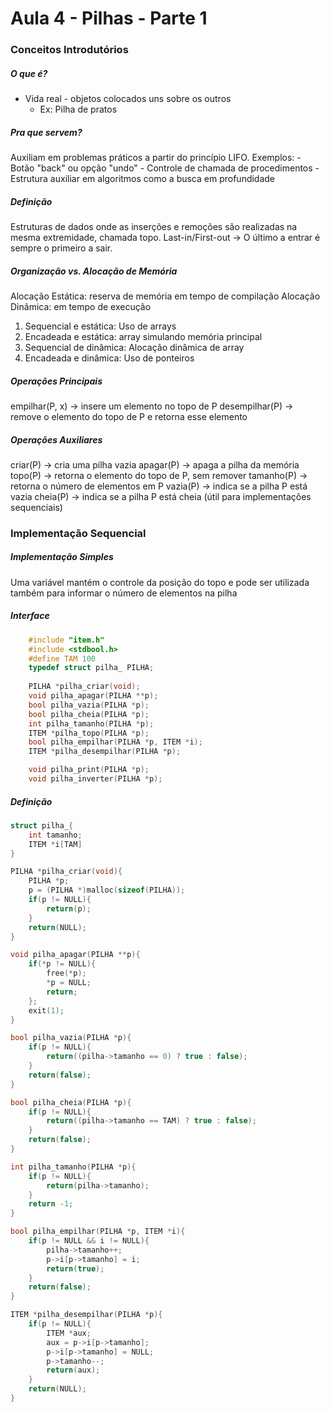 # Aula 4 - Pilhas - Parte 1

### Conceitos Introdutórios
##### O que é?
- Vida real - objetos colocados uns sobre os outros
	- Ex: Pilha de pratos
##### Pra que servem?
Auxiliam em problemas práticos a partir do princípio LIFO.
	Exemplos:
	- Botão "back" ou opção "undo"
	- Controle de chamada de procedimentos
	- Estrutura auxiliar em algoritmos como a busca em profundidade
##### Definição
Estruturas de dados onde as inserções e remoções são realizadas na mesma extremidade, chamada topo.
Last-in/First-out -> O último a entrar é sempre o primeiro a sair.
##### Organização vs. Alocação de Memória
Alocação Estática: reserva de memória em tempo de compilação
Alocação Dinâmica: em tempo de execução

1. Sequencial e estática: Uso de arrays
2. Encadeada e estática: array simulando memória principal
3. Sequencial de dinâmica: Alocação dinâmica de array
4. Encadeada e dinâmica: Uso de ponteiros
##### Operações Principais
empilhar(P, x) -> insere um elemento no topo de P
desempilhar(P) -> remove o elemento do topo de P e retorna esse elemento
##### Operações Auxiliares
criar(P) -> cria uma pilha vazia
apagar(P) -> apaga a pilha da memória
topo(P) -> retorna o elemento do topo de P, sem remover
tamanho(P) -> retorna o número de elementos em P
vazia(P) -> indica se a pilha P está vazia
cheia(P) -> indica se a pilha P está cheia (útil para implementações sequenciais)
### Implementação Sequencial
##### Implementação Simples
Uma variável mantém o controle da posição do topo e pode ser utilizada também para informar o número de elementos na pilha

##### Interface
```c
	#include "item.h"
	#include <stdbool.h>
	#define TAM 100
	typedef struct pilha_ PILHA;
	
	PILHA *pilha_criar(void);
	void pilha_apagar(PILHA **p);
	bool pilha_vazia(PILHA *p);
	bool pilha_cheia(PILHA *p);
	int pilha_tamanho(PILHA *p);
	ITEM *pilha_topo(PILHA *p);
	bool pilha_empilhar(PILHA *p, ITEM *i);
	ITEM *pilha_desempilhar(PILHA *p);

	void pilha_print(PILHA *p);
	void pilha_inverter(PILHA *p);
```

##### Definição
```c
struct pilha_{
	int tamanho;
	ITEM *i[TAM]
}

PILHA *pilha_criar(void){
	PILHA *p;
	p = (PILHA *)malloc(sizeof(PILHA));
	if(p != NULL){
		return(p);
	}
	return(NULL);
}

void pilha_apagar(PILHA **p){
	if(*p != NULL){
		free(*p);
		*p = NULL;
		return;
	};
	exit(1);
}

bool pilha_vazia(PILHA *p){
	if(p != NULL){
		return((pilha->tamanho == 0) ? true : false);
	}
	return(false);
}

bool pilha_cheia(PILHA *p){
	if(p != NULL){
		return((pilha->tamanho == TAM) ? true : false);
	}
	return(false);
}

int pilha_tamanho(PILHA *p){
	if(p != NULL){
		return(pilha->tamanho);
	}
	return -1;
}

bool pilha_empilhar(PILHA *p, ITEM *i){
	if(p != NULL && i != NULL){
		pilha->tamanho++;
		p->i[p->tamanho] = i;
		return(true);
	}
	return(false);
}

ITEM *pilha_desempilhar(PILHA *p){
	if(p != NULL){
		ITEM *aux;
		aux = p->i[p->tamanho];
		p->i[p->tamanho] = NULL;
		p->tamanho--;
		return(aux);
	}
	return(NULL);
}
```